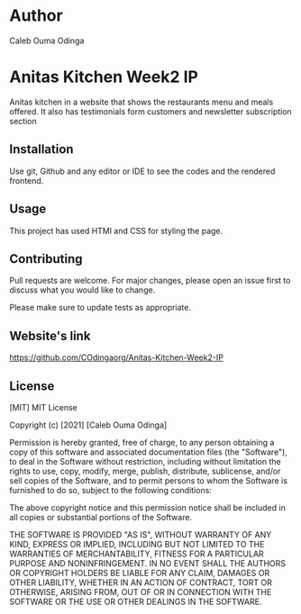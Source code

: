 # Author
Caleb Ouma Odinga 

# Anitas Kitchen Week2 IP

Anitas kitchen in a website that shows the restaurants menu and meals offered. It also has testimonials form customers and newsletter subscription section

## Installation

Use git, Github and any editor or IDE to see the codes and the rendered frontend.

## Usage

This project has used HTMl and CSS for styling the page.

## Contributing
Pull requests are welcome. For major changes, please open an issue first to discuss what you would like to change.

Please make sure to update tests as appropriate.

## Website's link
https://github.com/COdingaorg/Anitas-Kitchen-Week2-IP

## License
[MIT]
MIT License

Copyright (c) [2021] [Caleb Ouma Odinga]

Permission is hereby granted, free of charge, to any person obtaining a copy
of this software and associated documentation files (the "Software"), to deal
in the Software without restriction, including without limitation the rights
to use, copy, modify, merge, publish, distribute, sublicense, and/or sell
copies of the Software, and to permit persons to whom the Software is
furnished to do so, subject to the following conditions:

The above copyright notice and this permission notice shall be included in all
copies or substantial portions of the Software.

THE SOFTWARE IS PROVIDED "AS IS", WITHOUT WARRANTY OF ANY KIND, EXPRESS OR
IMPLIED, INCLUDING BUT NOT LIMITED TO THE WARRANTIES OF MERCHANTABILITY,
FITNESS FOR A PARTICULAR PURPOSE AND NONINFRINGEMENT. IN NO EVENT SHALL THE
AUTHORS OR COPYRIGHT HOLDERS BE LIABLE FOR ANY CLAIM, DAMAGES OR OTHER
LIABILITY, WHETHER IN AN ACTION OF CONTRACT, TORT OR OTHERWISE, ARISING FROM,
OUT OF OR IN CONNECTION WITH THE SOFTWARE OR THE USE OR OTHER DEALINGS IN THE
SOFTWARE.